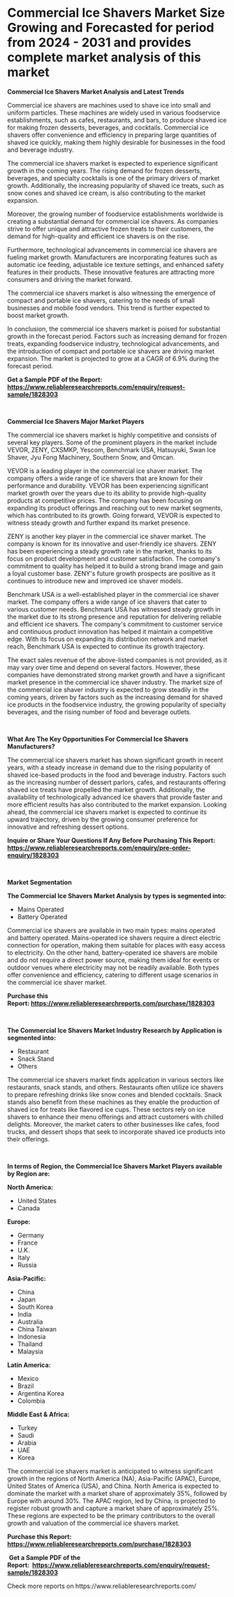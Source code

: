 <p><h1>Commercial Ice Shavers Market Size Growing and Forecasted for period from 2024 - 2031 and provides complete market analysis of this market</h1></p><p><strong>Commercial Ice Shavers Market Analysis and Latest Trends</strong></p>
<p><p>Commercial ice shavers are machines used to shave ice into small and uniform particles. These machines are widely used in various foodservice establishments, such as cafes, restaurants, and bars, to produce shaved ice for making frozen desserts, beverages, and cocktails. Commercial ice shavers offer convenience and efficiency in preparing large quantities of shaved ice quickly, making them highly desirable for businesses in the food and beverage industry.</p><p>The commercial ice shavers market is expected to experience significant growth in the coming years. The rising demand for frozen desserts, beverages, and specialty cocktails is one of the primary drivers of market growth. Additionally, the increasing popularity of shaved ice treats, such as snow cones and shaved ice cream, is also contributing to the market expansion.</p><p>Moreover, the growing number of foodservice establishments worldwide is creating a substantial demand for commercial ice shavers. As companies strive to offer unique and attractive frozen treats to their customers, the demand for high-quality and efficient ice shavers is on the rise.</p><p>Furthermore, technological advancements in commercial ice shavers are fueling market growth. Manufacturers are incorporating features such as automatic ice feeding, adjustable ice texture settings, and enhanced safety features in their products. These innovative features are attracting more consumers and driving the market forward.</p><p>The commercial ice shavers market is also witnessing the emergence of compact and portable ice shavers, catering to the needs of small businesses and mobile food vendors. This trend is further expected to boost market growth.</p><p>In conclusion, the commercial ice shavers market is poised for substantial growth in the forecast period. Factors such as increasing demand for frozen treats, expanding foodservice industry, technological advancements, and the introduction of compact and portable ice shavers are driving market expansion. The market is projected to grow at a CAGR of 6.9% during the forecast period.</p></p>
<p><strong>Get a Sample PDF of the Report:&nbsp; <a href="https://www.reliableresearchreports.com/enquiry/request-sample/1828303">https://www.reliableresearchreports.com/enquiry/request-sample/1828303</a></strong></p>
<p>&nbsp;</p>
<p><strong>Commercial Ice Shavers Major Market Players</strong></p>
<p><p>The commercial ice shavers market is highly competitive and consists of several key players. Some of the prominent players in the market include VEVOR, ZENY, CXSMKP, Yescom, Benchmark USA, Hatsuyuki, Swan Ice Shaver, Jyu Fong Machinery, Southern Snow, and Omcan.</p><p>VEVOR is a leading player in the commercial ice shaver market. The company offers a wide range of ice shavers that are known for their performance and durability. VEVOR has been experiencing significant market growth over the years due to its ability to provide high-quality products at competitive prices. The company has been focusing on expanding its product offerings and reaching out to new market segments, which has contributed to its growth. Going forward, VEVOR is expected to witness steady growth and further expand its market presence.</p><p>ZENY is another key player in the commercial ice shaver market. The company is known for its innovative and user-friendly ice shavers. ZENY has been experiencing a steady growth rate in the market, thanks to its focus on product development and customer satisfaction. The company's commitment to quality has helped it to build a strong brand image and gain a loyal customer base. ZENY's future growth prospects are positive as it continues to introduce new and improved ice shaver models.</p><p>Benchmark USA is a well-established player in the commercial ice shaver market. The company offers a wide range of ice shavers that cater to various customer needs. Benchmark USA has witnessed steady growth in the market due to its strong presence and reputation for delivering reliable and efficient ice shavers. The company's commitment to customer service and continuous product innovation has helped it maintain a competitive edge. With its focus on expanding its distribution network and market reach, Benchmark USA is expected to continue its growth trajectory.</p><p>The exact sales revenue of the above-listed companies is not provided, as it may vary over time and depend on several factors. However, these companies have demonstrated strong market growth and have a significant market presence in the commercial ice shaver industry. The market size of the commercial ice shaver industry is expected to grow steadily in the coming years, driven by factors such as the increasing demand for shaved ice products in the foodservice industry, the growing popularity of specialty beverages, and the rising number of food and beverage outlets.</p></p>
<p>&nbsp;</p>
<p><strong>What Are The Key Opportunities For Commercial Ice Shavers Manufacturers?</strong></p>
<p><p>The commercial ice shavers market has shown significant growth in recent years, with a steady increase in demand due to the rising popularity of shaved ice-based products in the food and beverage industry. Factors such as the increasing number of dessert parlors, cafes, and restaurants offering shaved ice treats have propelled the market growth. Additionally, the availability of technologically advanced ice shavers that provide faster and more efficient results has also contributed to the market expansion. Looking ahead, the commercial ice shavers market is expected to continue its upward trajectory, driven by the growing consumer preference for innovative and refreshing dessert options.</p></p>
<p><strong>Inquire or Share Your Questions If Any Before Purchasing This Report: <a href="https://www.reliableresearchreports.com/enquiry/pre-order-enquiry/1828303">https://www.reliableresearchreports.com/enquiry/pre-order-enquiry/1828303</a></strong></p>
<p>&nbsp;</p>
<p><strong>Market Segmentation</strong></p>
<p><strong>The Commercial Ice Shavers Market Analysis by types is segmented into:</strong></p>
<p><ul><li>Mains Operated</li><li>Battery Operated</li></ul></p>
<p><p>Commercial ice shavers are available in two main types: mains operated and battery operated. Mains-operated ice shavers require a direct electric connection for operation, making them suitable for places with easy access to electricity. On the other hand, battery-operated ice shavers are mobile and do not require a direct power source, making them ideal for events or outdoor venues where electricity may not be readily available. Both types offer convenience and efficiency, catering to different usage scenarios in the commercial ice shaver market.</p></p>
<p><strong>Purchase this Report:&nbsp;<a href="https://www.reliableresearchreports.com/purchase/1828303">https://www.reliableresearchreports.com/purchase/1828303</a></strong></p>
<p>&nbsp;</p>
<p><strong>The Commercial Ice Shavers Market Industry Research by Application is segmented into:</strong></p>
<p><ul><li>Restaurant</li><li>Snack Stand</li><li>Others</li></ul></p>
<p><p>The commercial ice shavers market finds application in various sectors like restaurants, snack stands, and others. Restaurants often utilize ice shavers to prepare refreshing drinks like snow cones and blended cocktails. Snack stands also benefit from these machines as they enable the production of shaved ice for treats like flavored ice cups. These sectors rely on ice shavers to enhance their menu offerings and attract customers with chilled delights. Moreover, the market caters to other businesses like cafes, food trucks, and dessert shops that seek to incorporate shaved ice products into their offerings.</p></p>
<p>&nbsp;</p>
<p><strong>In terms of Region, the Commercial Ice Shavers Market Players available by Region are:</strong></p>
<p>
    <p> <strong> North America: </strong>
        <ul>
            <li>United States</li>
            <li>Canada</li>
        </ul>
        </p> 
    <p> <strong> Europe: </strong>
        <ul>
            <li>Germany</li>
            <li>France</li>
            <li>U.K.</li>
            <li>Italy</li>
            <li>Russia</li>
        </ul>
        </p> 
    <p> <strong> Asia-Pacific: </strong>
        <ul>
            <li>China</li>
            <li>Japan</li>
            <li>South Korea</li>
            <li>India</li>
            <li>Australia</li>
            <li>China Taiwan</li>
            <li>Indonesia</li>
            <li>Thailand</li>
            <li>Malaysia</li>
        </ul>
        </p> 
    <p> <strong> Latin America: </strong>
        <ul>
            <li>Mexico</li>
            <li>Brazil</li>
            <li>Argentina Korea</li>
            <li>Colombia</li>
        </ul>
        </p> 
    <p> <strong> Middle East & Africa: </strong>
        <ul>
            <li>Turkey</li>
            <li>Saudi</li>
            <li>Arabia</li>
            <li>UAE</li>
            <li>Korea</li>
        </ul>
    </p>
    </p>
<p><p>The commercial ice shavers market is anticipated to witness significant growth in the regions of North America (NA), Asia-Pacific (APAC), Europe, United States of America (USA), and China. North America is expected to dominate the market with a market share of approximately 35%, followed by Europe with around 30%. The APAC region, led by China, is projected to register robust growth and capture a market share of approximately 25%. These regions are expected to be the primary contributors to the overall growth and valuation of the commercial ice shavers market.</p></p>
<p><strong>Purchase this Report: <a href="https://www.reliableresearchreports.com/purchase/1828303">https://www.reliableresearchreports.com/purchase/1828303</a></strong></p>
<p>&nbsp;<strong>Get a Sample PDF of the Report:&nbsp;&nbsp;<a href="https://www.reliableresearchreports.com/enquiry/request-sample/1828303">https://www.reliableresearchreports.com/enquiry/request-sample/1828303</a></strong></p>
<p><strong></strong></p>
<p>Check more reports on https://www.reliableresearchreports.com/</p>